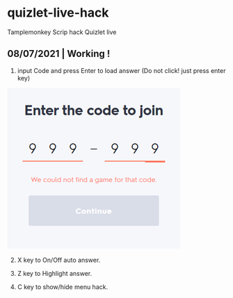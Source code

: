 # quizlet-live-hack
Tamplemonkey Scrip hack Quizlet live

## 08/07/2021 | Working !

1. input Code and press Enter to load answer (Do not click! just press enter key)

![Input game code](1.png)

2. X key to On/Off auto answer.

3. Z key to Highlight answer.

4. C key to show/hide menu hack.


